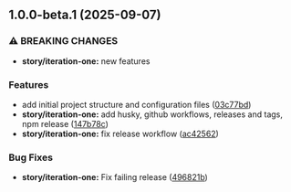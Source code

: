 ## 1.0.0-beta.1 (2025-09-07)

### ⚠ BREAKING CHANGES

- **story/iteration-one:** new features

### Features

- add initial project structure and configuration files ([03c77bd](https://github.com/jwill9999/openrouter-cli/commit/03c77bdb9eef1a5daa496383e6708625419fc6b2))
- **story/iteration-one:** add husky, github workflows, releases and tags, npm release ([147b78c](https://github.com/jwill9999/openrouter-cli/commit/147b78cee9d56fd1d6cfe33e382db215e7b7e760))
- **story/iteration-one:** fix release workflow ([ac42562](https://github.com/jwill9999/openrouter-cli/commit/ac42562cf525ae42e5804b25a080bf5bc877dfa0))

### Bug Fixes

- **story/iteration-one:** Fix failing release ([496821b](https://github.com/jwill9999/openrouter-cli/commit/496821b94161f14f717b791dfd686f0cbe798479))
